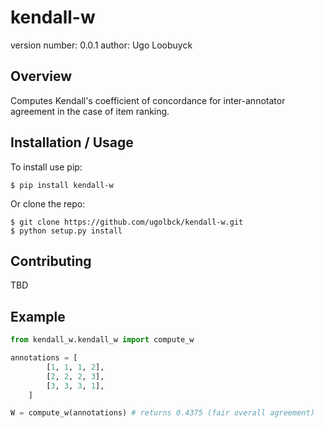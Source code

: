 kendall-w
===============================

version number: 0.0.1
author: Ugo Loobuyck

Overview
--------

Computes Kendall's coefficient of concordance for inter-annotator agreement
in the case of item ranking.

Installation / Usage
--------------------

To install use pip:

    $ pip install kendall-w


Or clone the repo:

    $ git clone https://github.com/ugolbck/kendall-w.git
    $ python setup.py install
    
Contributing
------------

TBD

Example
-------

```python
from kendall_w.kendall_w import compute_w

annotations = [
        [1, 1, 1, 2],
        [2, 2, 2, 3],
        [3, 3, 3, 1],
    ]

W = compute_w(annotations) # returns 0.4375 (fair overall agreement)
```